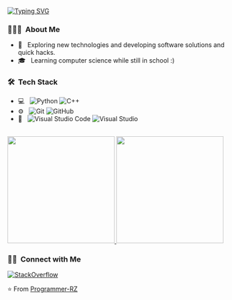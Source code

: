 
[![Typing SVG](https://readme-typing-svg.herokuapp.com?font=Fira+Code&weight=700&size=30&pause=1000&width=435&lines=Hi%2C+I'm+Programmer-RZ;Welcome+to+my+profile)](https://git.io/typing-svg)

<h3> 👨🏻‍💻 &nbsp;About Me </h3>

- 🤔 &nbsp; Exploring new technologies and developing software solutions and quick hacks.
- 🎓 &nbsp; Learning computer science while still in school :)

<h3> 🛠 &nbsp;Tech Stack</h3>

- 💻 &nbsp;
  ![Python](https://img.shields.io/badge/-Python-333333?style=flat&logo=python)
  ![C++](https://img.shields.io/badge/-C++-333333?style=flat&logo=C%2B%2B&logoColor=00599C)
- ⚙️ &nbsp;
  ![Git](https://img.shields.io/badge/-Git-333333?style=flat&logo=git)
  ![GitHub](https://img.shields.io/badge/-GitHub-333333?style=flat&logo=github)
- 🔧 &nbsp;
  ![Visual Studio Code](https://img.shields.io/badge/-Visual%20Studio%20Code-333333?style=flat&logo=visual-studio-code&logoColor=007ACC)
  ![Visual Studio](https://img.shields.io/badge/Visual%20Studio-5C2D91.svg?style=flat&logo=visual-studio&logoColor=white)

<br/>

<a href="https://github.com/Programmer-RZ">
  <img height="240em" src="https://github-readme-stats.vercel.app/api/top-langs/?username=Programmer-RZ&theme=buefy&layout=donut" />
  <img height="240em" src="https://github-readme-streak-stats.herokuapp.com/?user=Programmer-RZ&theme=radical&hide_border=true" />
</a>

<br/>

<h3> 🤝🏻 &nbsp;Connect with Me </h3>

<p align="left">
<a href="https://stackoverflow.com/users/21636826/programmer-rz?tab=profile/"><img alt="StackOverflow" src="https://img.shields.io/badge/-StackOverflow-FE7A16?style=flat&logo=stack-overflow&logoColor=white"></a>
</p>

⭐️ From [Programmer-RZ](https://github.com/Programmer-RZ)

